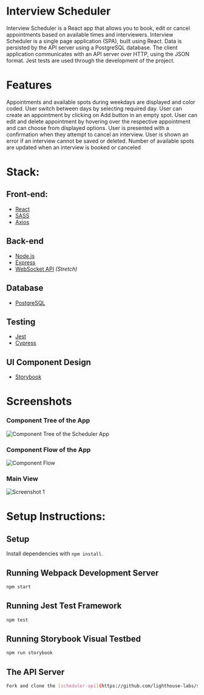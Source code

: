 # Interview Scheduler

Interview Scheduler is a React app that allows you to book, edit or cancel appointments based on available times and interviewers.
Interview Scheduler is a single page application (SPA), built using React.
Data is persisted by the API server using a PostgreSQL database.
The client application communicates with an API server over HTTP, using the JSON format.
Jest tests are used through the development of the project.

# Features

Appointments and available spots during weekdays are displayed and color coded.
User switch between days by selecting required day.
User can create an appointment by clicking on Add button in an empty spot.
User can edit and delete appointment by hovering over the respective appointment and can choose from displayed options.
User is presented with a confirmation when they attempt to cancel an interview.
User is shown an error if an interview cannot be saved or deleted.
Number of available spots are updated when an interview is booked or canceled

# Stack:

## Front-end:

- [React](https://reactjs.org/)
- [SASS](https://sass-lang.com/)
- [Axios](https://github.com/axios/axios)

## Back-end

- [Node.js](https://nodejs.org/)
- [Express](https://expressjs.com/)
- [WebSocket API](https://developer.mozilla.org/en-US/docs/Web/API/WebSockets_API) _(Stretch)_

## Database

- [PostgreSQL](https://www.postgresql.org/)

## Testing

- [Jest](https://jestjs.io/)
- [Cypress](https://www.cypress.io/)

## UI Component Design

- [Storybook](https://storybook.js.org/)


# Screenshots

### Component Tree of the App

![Component Tree of the Scheduler App](https://github.com/)

### Component Flow of the App

![Component Flow](https://github.com/)

### Main View

![Screenshot 1](https://)


# Setup Instructions:

## Setup

Install dependencies with `npm install`.

## Running Webpack Development Server

```sh
npm start
```

## Running Jest Test Framework

```sh
npm test
```

## Running Storybook Visual Testbed

```sh
npm run storybook
```

## The API Server

```sh
Fork and clone the [scheduler-api](https://github.com/lighthouse-labs/scheduler-api) into a new directory (NOT within our current scheduler directory) on your host machine (not in our Vagrant machine).
```